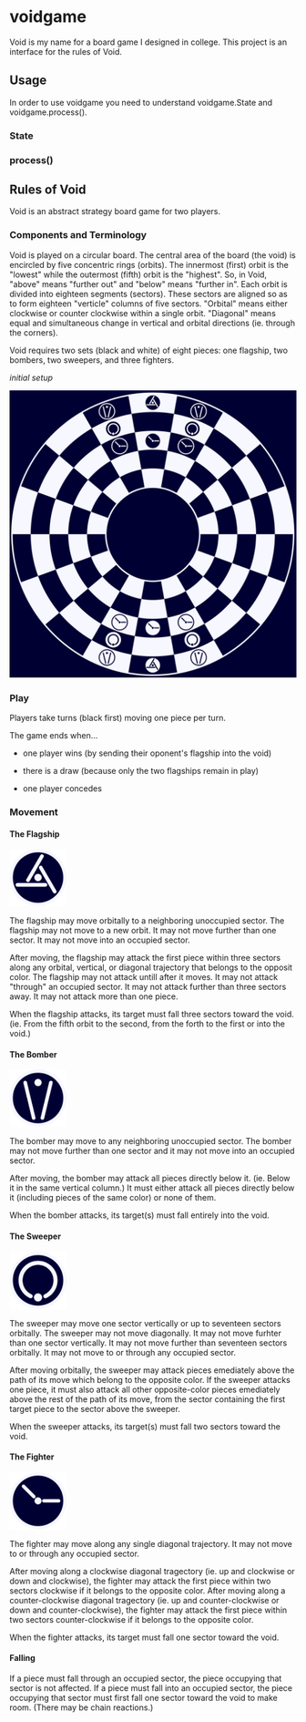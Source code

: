 # voidgame

Void is my name for a board game I designed in college. This project is an interface for the rules of Void.

## Usage

In order to use voidgame you need to understand voidgame.State and voidgame.process().

### State

### process()

## Rules of Void
Void is an abstract strategy board game for two players.

### Components and Terminology
Void is played on a circular board. The central area of the board (the void) is encircled by five concentric rings (orbits). The innermost (first) orbit is the "lowest" while the outermost (fifth) orbit is the "highest". So, in Void, "above" means "further out" and "below" means "further in". Each orbit is divided into eighteen segments (sectors). These sectors are aligned so as to form eighteen "verticle" columns of five sectors. "Orbital" means either clockwise or counter clockwise within a single orbit. "Diagonal" means equal and simultaneous change in vertical and orbital directions (ie. through the corners).

Void requires two sets (black and white) of eight pieces: one flagship, two bombers, two sweepers, and three fighters. 

_initial setup_

![Void Board Initial Setup](/pngs/void-board-initial-setup.png)

### Play
Players take turns (black first) moving one piece per turn. 

The game ends when...

- one player wins (by sending their oponent's flagship into the void)

- there is a draw (because only the two flagships remain in play)

- one player concedes

### Movement

#### The Flagship 
<img src="/pngs/void-flag-black.png" alt="Void Flagship Piece (Black)" width="100" height="100">

The flagship may move orbitally to a neighboring unoccupied sector. The flagship may not move to a new orbit. It may not move further than one sector. It may not move into an occupied sector.

After moving, the flagship may attack the first piece within three sectors along any orbital, vertical, or diagonal trajectory that belongs to the opposit color. The flagship may not attack untill after it moves. It may not attack "through" an occupied sector. It may not attack further than three sectors away. It may not attack more than one piece.

When the flagship attacks, its target must fall three sectors toward the void. (ie. From the fifth orbit to the second, from the forth to the first or into the void.)

#### The Bomber 
<img src="/pngs/void-bomber-black.png" alt="Void Bomber Piece (Black)" width="100" height="100">

The bomber may move to any neighboring unoccupied sector. The bomber may not move further than one sector and it may not move into an occupied sector.

After moving, the bomber may attack all pieces directly below it. (ie. Below it in the same vertical column.) It must either attack all pieces directly below it (including pieces of the same color) or none of them.

When the bomber attacks, its target(s) must fall entirely into the void.

#### The Sweeper 
<img src="/pngs/void-sweeper-black.png" alt="Void Sweeper Piece (Black)" width="100" height="100">

The sweeper may move one sector vertically or up to seventeen sectors orbitally. The sweeper may not move diagonally. It may not move furhter than one sector vertically. It may not move further than seventeen sectors orbitally. It may not move to or through any occupied sector.

After moving orbitally, the sweeper may attack pieces emediately above the path of its move which belong to the opposite color. If the sweeper attacks one piece, it must also attack all other opposite-color pieces emediately above the rest of the path of its move, from the sector containing the first target piece to the sector above the sweeper.

When the sweeper attacks, its target(s) must fall two sectors toward the void.

#### The Fighter 
<img src="/pngs/void-fighter-black.png" alt="Void Fighter Piece (Black)" width="100" height="100">

The fighter may move along any single diagonal trajectory. It may not move to or through any occupied sector.

After moving along a clockwise diagonal tragectory (ie. up and clockwise or down and clockwise), the fighter may attack the first piece within two sectors clockwise if it belongs to the opposite color. After moving along a counter-clockwise diagonal tragectory (ie. up and counter-clockwise or down and counter-clockwise), the fighter may attack the first piece within two sectors counter-clockwise if it belongs to the opposite color.

When the fighter attacks, its target must fall one sector toward the void.

#### Falling
If a piece must fall through an occupied sector, the piece occupying that sector is not affected. If a piece must fall into an occupied sector, the piece occupying that sector must first fall one sector toward the void to make room. (There may be chain reactions.)